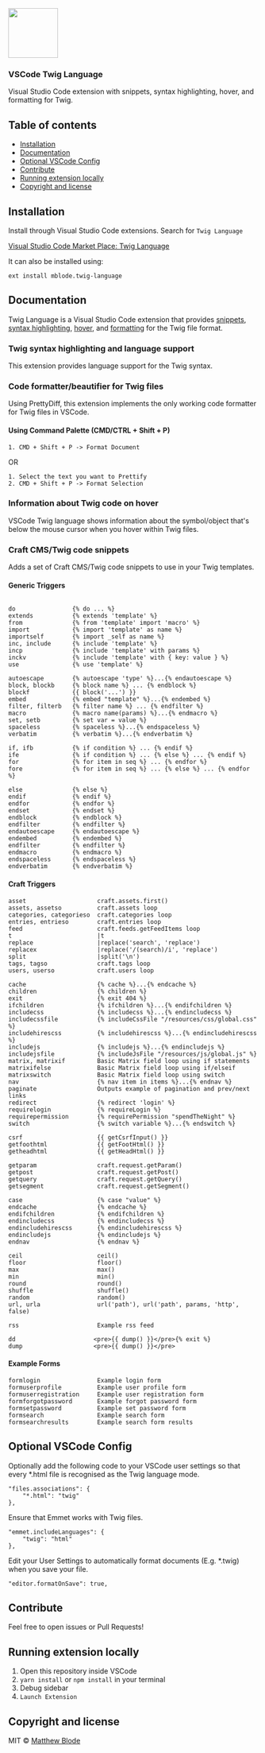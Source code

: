 
<a href="https://marketplace.visualstudio.com/items?itemName=mblode.twig-language">
  <img src="https://github.com/mblode/vscode-twig-language/blob/master/images/icon.png?raw=true" alt="" width=100 height=100>
</a>

### VSCode Twig Language

Visual Studio Code extension with snippets, syntax highlighting, hover, and formatting for Twig.

## Table of contents

- [Installation](#installation)
- [Documentation](#documentation)
- [Optional VSCode Config](#optional-vscode-config)
- [Contribute](#contribute)
- [Running extension locally](#running-extension-locally)
- [Copyright and license](#copyright-and-license)

## Installation

Install through Visual Studio Code extensions. Search for `Twig Language`

[Visual Studio Code Market Place: Twig Language](https://marketplace.visualstudio.com/items?itemName=mblode.twig-language)

It can also be installed using:

```
ext install mblode.twig-language
```

## Documentation

Twig Language is a Visual Studio Code extension that provides [snippets](), [syntax highlighting](), [hover](), and [formatting]() for the Twig file format.

### Twig syntax highlighting and language support

This extension provides language support for the Twig syntax.

### Code formatter/beautifier for Twig files

Using PrettyDiff, this extension implements the only working code formatter for Twig files in VSCode.

#### Using Command Palette (CMD/CTRL + Shift + P)

```
1. CMD + Shift + P -> Format Document
```
OR
```
1. Select the text you want to Prettify
2. CMD + Shift + P -> Format Selection
```

### Information about Twig code on hover

VSCode Twig language shows information about the symbol/object that's below the mouse cursor when you hover within Twig files.


### Craft CMS/Twig code snippets

Adds a set of Craft CMS/Twig code snippets to use in your Twig templates.

#### Generic Triggers

```twig

do                {% do ... %}
extends           {% extends 'template' %}
from              {% from 'template' import 'macro' %}
import            {% import 'template' as name %}
importself        {% import _self as name %}
inc, include      {% include 'template' %}
incp              {% include 'template' with params %}
inckv             {% include 'template' with { key: value } %}
use               {% use 'template' %}

autoescape        {% autoescape 'type' %}...{% endautoescape %}
block, blockb     {% block name %} ... {% endblock %}
blockf            {{ block('...') }}
embed             {% embed "template" %}...{% endembed %}
filter, filterb   {% filter name %} ... {% endfilter %}
macro             {% macro name(params) %}...{% endmacro %}
set, setb         {% set var = value %}
spaceless         {% spaceless %}...{% endspaceless %}
verbatim          {% verbatim %}...{% endverbatim %}

if, ifb           {% if condition %} ... {% endif %}
ife               {% if condition %} ... {% else %} ... {% endif %}
for               {% for item in seq %} ... {% endfor %}
fore              {% for item in seq %} ... {% else %} ... {% endfor %}

else              {% else %}
endif             {% endif %}
endfor            {% endfor %}
endset            {% endset %}
endblock          {% endblock %}
endfilter         {% endfilter %}
endautoescape     {% endautoescape %}
endembed          {% endembed %}
endfilter         {% endfilter %}
endmacro          {% endmacro %}
endspaceless      {% endspaceless %}
endverbatim       {% endverbatim %}
```

#### Craft Triggers

```twig
asset                    craft.assets.first()
assets, assetso          craft.assets loop
categories, categorieso  craft.categories loop
entries, entrieso        craft.entries loop
feed                     craft.feeds.getFeedItems loop
t                        |t
replace                  |replace('search', 'replace')
replacex                 |replace('/(search)/i', 'replace')
split                    |split('\n')
tags, tagso              craft.tags loop
users, userso            craft.users loop

cache                    {% cache %}...{% endcache %}
children                 {% children %}
exit                     {% exit 404 %}
ifchildren               {% ifchildren %}...{% endifchildren %}
includecss               {% includecss %}...{% endincludecss %}
includecssfile           {% includeCssFile "/resources/css/global.css" %}
includehirescss          {% includehirescss %}...{% endincludehirescss %}
includejs                {% includejs %}...{% endincludejs %}
includejsfile            {% includeJsFile "/resources/js/global.js" %}
matrix, matrixif         Basic Matrix field loop using if statements
matrixifelse             Basic Matrix field loop using if/elseif
matrixswitch             Basic Matrix field loop using switch
nav                      {% nav item in items %}...{% endnav %}
paginate                 Outputs example of pagination and prev/next links
redirect                 {% redirect 'login' %}
requirelogin             {% requireLogin %}
requirepermission        {% requirePermission "spendTheNight" %}
switch                   {% switch variable %}...{% endswitch %}

csrf                     {{ getCsrfInput() }}
getfoothtml              {{ getFootHtml() }}
getheadhtml              {{ getHeadHtml() }}

getparam                 craft.request.getParam()
getpost                  craft.request.getPost()
getquery                 craft.request.getQuery()
getsegment               craft.request.getSegment()

case                     {% case "value" %}
endcache                 {% endcache %}
endifchildren            {% endifchildren %}
endincludecss            {% endincludecss %}
endincludehirescss       {% endincludehirescss %}
endincludejs             {% endincludejs %}
endnav                   {% endnav %}

ceil                     ceil()
floor                    floor()
max                      max()
min                      min()
round                    round()
shuffle                  shuffle()
random                   random()
url, urla                url('path'), url('path', params, 'http', false)

rss                      Example rss feed

dd                      <pre>{{ dump() }}</pre>{% exit %}
dump                    <pre>{{ dump() }}</pre>
```

#### Example Forms

```
formlogin                Example login form
formuserprofile          Example user profile form
formuserregistration     Example user registration form
formforgotpassword       Example forgot password form
formsetpassword          Example set password form
formsearch               Example search form
formsearchresults        Example search form results
```

## Optional VSCode Config

Optionally add the following code to your VSCode user settings so that every *.html file is recognised as the Twig language mode.

```
"files.associations": {
    "*.html": "twig"
},
```

Ensure that Emmet works with Twig files.

```
"emmet.includeLanguages": {
    "twig": "html"
},
```

Edit your User Settings to automatically format documents (E.g. *.twig) when you save your file.

```
"editor.formatOnSave": true,
```

## Contribute

Feel free to open issues or Pull Requests!

## Running extension locally

1. Open this repository inside VSCode
2. `yarn install` or `npm install` in your terminal
3. Debug sidebar
4. `Launch Extension`

## Copyright and license

MIT © [Matthew Blode](https://matthewblode.com)
